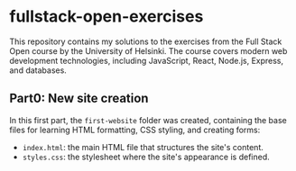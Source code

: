 # fullstack-open-exercises

This repository contains my solutions to the exercises from the Full Stack Open course by the University of Helsinki. The course covers modern web development technologies, including JavaScript, React, Node.js, Express, and databases.

## Part0: New site creation

In this first part, the `first-website` folder was created, containing the base files for learning HTML formatting, CSS styling, and creating forms:

- `index.html`: the main HTML file that structures the site's content.
- `styles.css`: the stylesheet where the site's appearance is defined.
